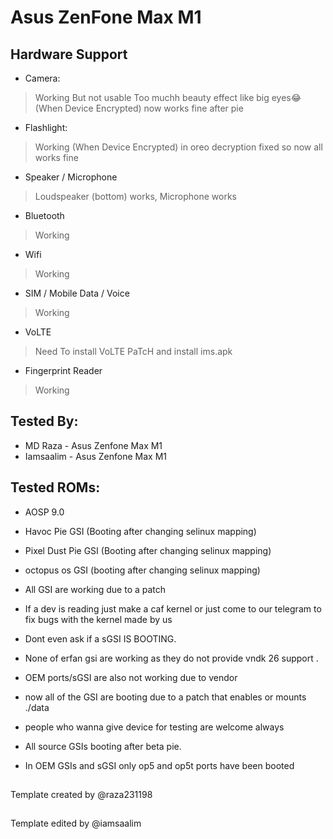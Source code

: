 # Asus ZenFone Max M1

## Hardware Support

* Camera:
> Working But not usable Too muchh beauty effect like big eyes😂(When Device Encrypted)
> now works fine after pie

* Flashlight:
> Working (When Device Encrypted)
> in oreo decryption fixed so now all works fine 

* Speaker / Microphone
> Loudspeaker (bottom) works, Microphone works

* Bluetooth
> Working

* Wifi
> Working

* SIM / Mobile Data / Voice
> Working

* VoLTE
> Need To install VoLTE PaTcH and install ims.apk

* Fingerprint Reader
> Working

## Tested By:
* MD Raza - Asus Zenfone Max M1
* Iamsaalim -  Asus Zenfone Max M1

## Tested ROMs:
* AOSP 9.0
* Havoc Pie GSI (Booting after changing selinux mapping)
* Pixel Dust Pie GSI (Booting after changing selinux mapping)
* octopus os GSI (booting after changing selinux mapping)
* All GSI are working due to a patch
* If a dev is reading just make a caf kernel or just come to our telegram to fix bugs with the kernel made by us
* Dont even ask if a sGSI IS BOOTING.
* None of erfan gsi are working as they do not provide vndk 26 support .
* OEM ports/sGSI are also not working due to vendor
* now all of the GSI are booting  due to a patch that enables or mounts ./data
* people who wanna give device for testing are welcome always


* All source GSIs booting after beta pie.
* In OEM GSIs and sGSI only op5 and op5t ports have been booted

##
Template created by @raza231198
##
Template edited by @iamsaalim
